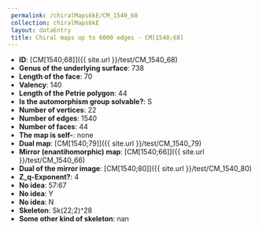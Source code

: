 ```yaml
--- 
 permalink: /chiralMaps6kE/CM_1540_68 
 collection: chiralMaps6kE
 layout: dataEntry
 title: Chiral maps up to 6000 edges - CM[1540;68]
---
```


- **ID**: [CM[1540;68]]({{ site.url }}/test/CM_1540_68)
- **Genus of the underlying surface**: 738
- **Length of the face**: 70
- **Valency**: 140
- **Length of the Petrie polygon**: 44
- **Is the automorphism group solvable?**: S
- **Number of vertices**: 22
- **Number of edges**: 1540
- **Number of faces**: 44
- **The map is self-**: none
- **Dual map**: [CM[1540;79]]({{ site.url }}/test/CM_1540_79)
- **Mirror (enantihomorphic) map**: [CM[1540;66]]({{ site.url }}/test/CM_1540_66)
- **Dual of the mirror image**: [CM[1540;80]]({{ site.url }}/test/CM_1540_80)
- **Z_q-Exponent?**: 4
- **No idea**:  57:67
- **No idea**: Y
- **No idea**: N
- **Skeleton**: Sk(22;2)^28
- **Some other kind of skeleton**: nan
